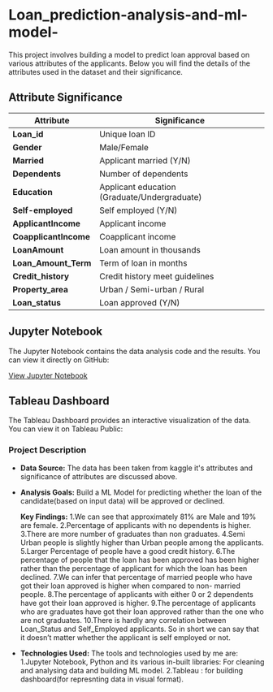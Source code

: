 # Loan_prediction-analysis-and-ml-model-

This project involves building a model to predict loan approval based on various attributes of the applicants. Below you will find the details of the attributes used in the dataset and their significance.

## Attribute Significance

| Attribute          | Significance                          |
|--------------------|---------------------------------------|
| **Loan_id**        | Unique loan ID                        |
| **Gender**         | Male/Female                           |
| **Married**        | Applicant married (Y/N)               |
| **Dependents**     | Number of dependents                  |
| **Education**      | Applicant education (Graduate/Undergraduate) |
| **Self-employed**  | Self employed (Y/N)                   |
| **ApplicantIncome**| Applicant income                      |
| **CoapplicantIncome** | Coapplicant income                 |
| **LoanAmount**     | Loan amount in thousands              |
| **Loan_Amount_Term** | Term of loan in months             |
| **Credit_history** | Credit history meet guidelines        |
| **Property_area**  | Urban / Semi-urban / Rural            |
| **Loan_status**    | Loan approved (Y/N)                   |

## Jupyter Notebook

The Jupyter Notebook contains the data analysis code and the results. You can view it directly on GitHub:

[View Jupyter Notebook](./data_analysis_ml.ipynb)

## Tableau Dashboard

The Tableau Dashboard provides an interactive visualization of the data. You can view it on Tableau Public:


### Project Description

- **Data Source:**
  The data has been taken from kaggle it's attributes and significance of attributes are discussed above.
  
- **Analysis Goals:**
  Build a ML Model for predicting whether the loan of the candidate(based on input data) will be approved or declined.

  **Key Findings:**
1.We can see that approximately 81% are Male and 19% are female.
2.Percentage of applicants with no dependents is higher.
3.There are more number of graduates than non graduates.
4.Semi Urban people is slightly higher than Urban people among the applicants.
5.Larger Percentage of people have a good credit history.
6.The percentage of people that the loan has been approved has been higher rather than the percentage of applicant for which the loan has been declined.
7.We can infer that percentage of married people who have got their loan approved is higher when compared to non- married people.
8.The percentage of applicants with either 0 or 2 dependents have got their loan approved is higher.
9.The percentage of applicants who are graduates have got their loan approved rather than the one who are not graduates.
10.There is hardly any correlation between Loan_Status and Self_Employed applicants. So in short we can say that it doesn’t matter whether the applicant is self employed or not.
- **Technologies Used:** The tools and technologies used by me are:
  1.Jupyter Notebook, Python and its various in-built libraries: For cleaning and analysing data and building ML model.
  2.Tableau : for building dashboard(for represnting data in visual format).
